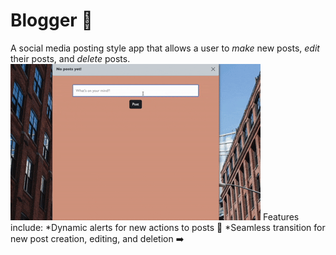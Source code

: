 # Blogger 📱

A social media posting style app that allows a user to _make_ new posts, _edit_ their posts, and _delete_ posts.
![Quick demostration of how the app works.](/public/images/demo.gif)
Features include:
*Dynamic alerts for new actions to posts 🚨
*Seamless transition for new post creation, editing, and deletion ➡️
